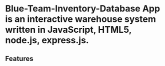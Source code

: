 # Blue-Team-Inventory-Database App is an interactive warehouse system written in JavaScript, HTML5, node.js, express.js.

<h2> Features </h2>
